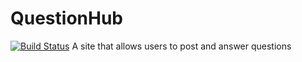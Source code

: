 # QuestionHub
[![Build Status](https://travis-ci.org/JamesnThuo/QuestionHub.svg?branch=test-travis)](https://travis-ci.org/JamesnThuo/QuestionHub)
A site that allows users to post and answer questions

